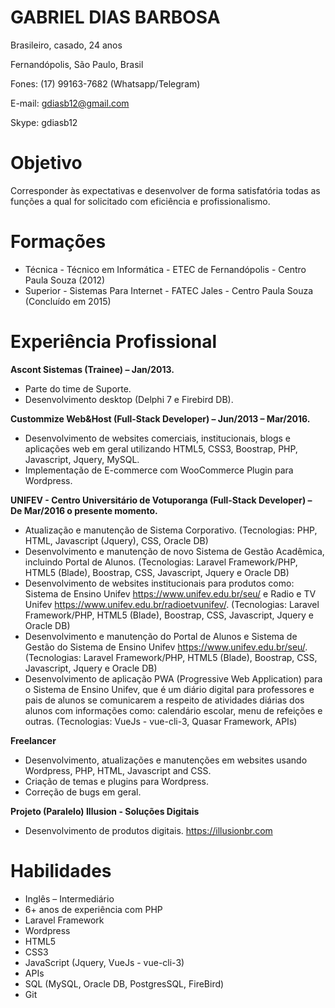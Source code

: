 # GABRIEL DIAS BARBOSA
Brasileiro, casado, 24 anos

Fernandópolis, São Paulo, Brasil

Fones: (17) 99163-7682 (Whatsapp/Telegram) 

E-mail: gdiasb12@gmail.com 

Skype: gdiasb12 

# Objetivo
Corresponder às expectativas e desenvolver de forma satisfatória todas as funções a qual for solicitado com eficiência e profissionalismo.

# Formações
- Técnica - Técnico em Informática - ETEC de Fernandópolis - Centro Paula Souza (2012)
- Superior - Sistemas Para Internet - FATEC Jales - Centro Paula Souza (Concluído em 2015)

# Experiência Profissional

**Ascont Sistemas (Trainee) – Jan/2013.**
- Parte do time de Suporte.
- Desenvolvimento desktop (Delphi 7 e Firebird DB).

**Custommize Web&Host (Full-Stack Developer) – Jun/2013 – Mar/2016.**
- Desenvolvimento de websites comerciais, institucionais, blogs e aplicações web em geral utilizando HTML5, CSS3, Boostrap, PHP, Javascript, Jquery, MySQL.
- Implementação de E-commerce com WooCommerce Plugin para Wordpress.

**UNIFEV - Centro Universitário de Votuporanga (Full-Stack Developer) – De Mar/2016 o  presente momento.**
- Atualização e manutenção de Sistema Corporativo. (Tecnologias: PHP, HTML, Javascript (Jquery), CSS, Oracle DB)
- Desenvolvimento e manutenção de novo Sistema de Gestão Acadêmica, incluindo Portal de Alunos. (Tecnologias: Laravel Framework/PHP, HTML5 (Blade), Boostrap, CSS, Javascript, Jquery e Oracle DB)
- Desenvolvimento de websites institucionais para produtos como: Sistema de Ensino Unifev https://www.unifev.edu.br/seu/ e Radio e TV Unifev https://www.unifev.edu.br/radioetvunifev/. (Tecnologias: Laravel Framework/PHP, HTML5 (Blade), Boostrap, CSS, Javascript, Jquery e Oracle DB)
- Desenvolvimento e manutenção do Portal de Alunos e Sistema de Gestão do Sistema de Ensino Unifev https://www.unifev.edu.br/seu/. (Tecnologias: Laravel Framework/PHP, HTML5 (Blade), Boostrap, CSS, Javascript, Jquery e Oracle DB)
- Desenvolvimento de aplicação PWA (Progressive Web Application) para o Sistema de Ensino Unifev, que é um diário digital para professores e pais de alunos se comunicarem a respeito de atividades diárias dos alunos com informações como: calendário escolar, menu de refeições e outras. (Tecnologias: VueJs - vue-cli-3, Quasar Framework, APIs)

**Freelancer**
- Desenvolvimento, atualizações e manutenções em websites usando Wordpress, PHP, HTML, Javascript and CSS.
- Criação de temas e plugins para Wordpress.
- Correção de bugs em geral.

**Projeto (Paralelo) Illusion - Soluções Digitais**
- Desenvolvimento de produtos digitais. https://illusionbr.com

# Habilidades
- Inglês – Intermediário
- 6+ anos de experiência com PHP
- Laravel Framework
- Wordpress
- HTML5
- CSS3
- JavaScript (Jquery, VueJs - vue-cli-3)
- APIs
- SQL (MySQL, Oracle DB, PostgresSQL, FireBird)
- Git